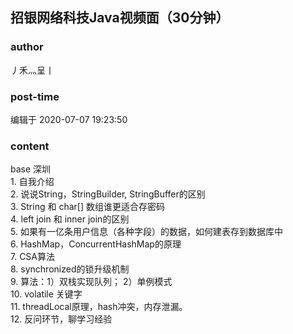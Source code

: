 ## 招银网络科技Java视频面（30分钟）
### author 
丿禾灬呈丨
### post-time 

编辑于  2020-07-07 19:23:50
### content 
<div class="post-topic-des nc-post-content">
 <div>
  base 深圳
 </div>
 <div>
  1. 自我介绍
 </div>
 <div>
  2. 说说String，StringBuilder, StringBuffer的区别
 </div>
 <div>
  3. String 和 char[] 数组谁更适合存密码
 </div>
 <div>
  4. left join 和 inner join的区别
 </div>
 <div>
  5. 如果有一亿条用户信息（各种字段）的数据，如何建表存到数据库中
 </div>
 <div>
  6. HashMap，ConcurrentHashMap的原理
 </div>
 <div>
  7. CSA算法
 </div>
 <div>
  8. synchronized的锁升级机制
 </div>
 <div>
  9. 算法：1）双栈实现队列； 2）单例模式
 </div>
 <div>
  10. volatile 关键字
 </div>
 <div>
  11. threadLocal原理，hash冲突，内存泄漏。
 </div>
 <div>
  12. 反问环节，聊学习经验
 </div>
 <div>
  <br/>
 </div>
</div>
